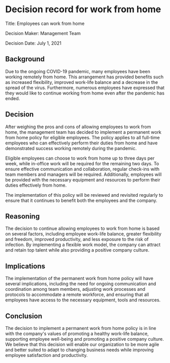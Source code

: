 # Decision record for work from home

Title: Employees can work from home

Decision Maker: Management Team

Decision Date: July 1, 2021

## Background

Due to the ongoing COVID-19 pandemic, many employees have been working remotely from home. This arrangement has provided benefits such as increased flexibility, improved work-life balance and a decrease in the spread of the virus. Furthermore, numerous employees have expressed that they would like to continue working from home even after the pandemic has ended.

## Decision

After weighing the pros and cons of allowing employees to work from home, the management team has decided to implement a permanent work from home policy for eligible employees. The policy applies to all full-time employees who can effectively perform their duties from home and have demonstrated success working remotely during the pandemic.

Eligible employees can choose to work from home up to three days per week, while in-office work will be required for the remaining two days. To ensure effective communication and collaboration, regular check-ins with team members and managers will be required. Additionally, employees will be provided with the necessary equipment and resources to perform their duties effectively from home.

The implementation of this policy will be reviewed and revisited regularly to ensure that it continues to benefit both the employees and the company.

## Reasoning

The decision to continue allowing employees to work from home is based on several factors, including employee work-life balance, greater flexibility and freedom, improved productivity, and less exposure to the risk of infection. By implementing a flexible work model, the company can attract and retain top talent while also providing a positive company culture.

## Implications

The implementation of the permanent work from home policy will have several implications, including the need for ongoing communication and coordination among team members, adjusting work processes and protocols to accommodate a remote workforce, and ensuring that all employees have access to the necessary equipment, tools and resources.

## Conclusion

The decision to implement a permanent work from home policy is in line with the company's values of promoting a healthy work-life balance, supporting employee well-being and promoting a positive company culture. We believe that this decision will enable our organization to be more agile and better suited to adapt to changing business needs while improving employee satisfaction and productivity.
